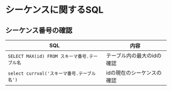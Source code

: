 # シーケンスに関するSQL

## シーケンス番号の確認
|SQL|内容|
|---|---|
|`SELECT MAX(id) FROM スキーマ番号.テーブル名`|テーブル内の最大のidの確認|
|`select currval('スキーマ番号.テーブル名')`|idの現在のシーケンスの確認|